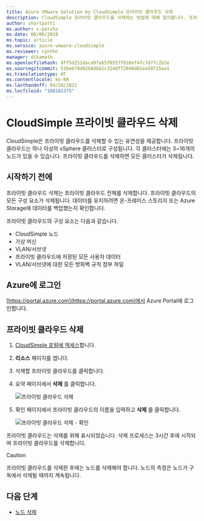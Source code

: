 ```yaml
---
title: Azure VMware Solution by CloudSimple 프라이빗 클라우드 삭제
description: CloudSimple 프라이빗 클라우드를 삭제하는 방법에 대해 알아봅니다. 프라이빗 클라우드를 삭제하면 모든 클러스터가 삭제됩니다.
author: shortpatti
ms.author: v-patsho
ms.date: 08/06/2019
ms.topic: article
ms.service: azure-vmware-cloudsimple
ms.reviewer: cynthn
manager: dikamath
ms.openlocfilehash: 8ff5d251daca97ab5f0557f016ef47c7d77c2b2e
ms.sourcegitcommit: 516eb79d62b8dbb2c324dff2048d01ea50715aa1
ms.translationtype: HT
ms.contentlocale: ko-KR
ms.lasthandoff: 04/28/2021
ms.locfileid: "108182375"
---
```

# <a name="delete-a-cloudsimple-private-cloud"></a>CloudSimple 프라이빗 클라우드 삭제

CloudSimple은 프라이빗 클라우드를 삭제할 수 있는 유연성을 제공합니다.  프라이빗 클라우드는 하나 이상의 vSphere 클러스터로 구성됩니다. 각 클러스터에는 3~16개의 노드가 있을 수 있습니다. 프라이빗 클라우드를 삭제하면 모든 클러스터가 삭제됩니다.

## <a name="before-you-begin"></a>시작하기 전에

프라이빗 클라우드 삭제는 프라이빗 클라우드 전체를 삭제합니다.  프라이빗 클라우드의 모든 구성 요소가 삭제됩니다.  데이터를 유지하려면 온-프레미스 스토리지 또는 Azure Storage에 데이터를 백업했는지 확인합니다.

프라이빗 클라우드의 구성 요소는 다음과 같습니다.

* CloudSimple 노드
* 가상 머신
* VLAN/서브넷
* 프라이빗 클라우드에 저장된 모든 사용자 데이터
* VLAN/서브넷에 대한 모든 방화벽 규칙 첨부 파일

## <a name="sign-in-to-azure"></a>Azure에 로그인

[https://portal.azure.com](https://portal.azure.com)에서 Azure Portal에 로그인합니다.

## <a name="delete-a-private-cloud"></a>프라이빗 클라우드 삭제

1. [CloudSimple 포털에 액세스](access-cloudsimple-portal.md)합니다.

2. **리소스** 페이지를 엽니다.

3. 삭제할 프라이빗 클라우드를 클릭합니다.

4. 요약 페이지에서 **삭제** 를 클릭합니다.

    ![프라이빗 클라우드 삭제](media/delete-private-cloud.png)

5. 확인 페이지에서 프라이빗 클라우드의 이름을 입력하고 **삭제** 를 클릭합니다. 

    ![프라이빗 클라우드 삭제 - 확인](media/delete-private-cloud-confirm.png)

프라이빗 클라우드는 삭제를 위해 표시되었습니다.  삭제 프로세스는 3시간 후에 시작되며 프라이빗 클라우드를 삭제합니다.

> [!CAUTION]
> 프라이빗 클라우드를 삭제한 후에는 노드를 삭제해야 합니다.  노드의 측정은 노드가 구독에서 삭제될 때까지 계속됩니다.

## <a name="next-steps"></a>다음 단계

* [노드 삭제](delete-nodes.md)

